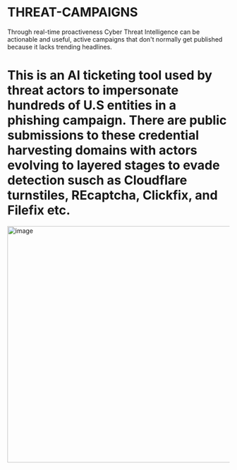 # THREAT-CAMPAIGNS
Through real-time proactiveness Cyber Threat Intelligence can be actionable and useful, active campaigns that don't normally get published because it lacks trending headlines. 
# This is an AI ticketing tool used by threat actors to impersonate hundreds of U.S entities in a phishing campaign. There are public submissions to these credential harvesting domains with actors evolving to layered stages to evade detection susch as Cloudflare turnstiles, REcaptcha, Clickfix, and Filefix etc.
<img width="794" height="536" alt="image" src="https://github.com/user-attachments/assets/0e1854fc-2a7c-40ec-b0c5-343f2651f599" />
